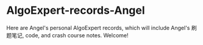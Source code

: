 # AlgoExpert-records-Angel
Here are Angel's personal AlgoExpert records, which will include Angel's 刷题笔记, code, and crash course notes. 
Welcome!
